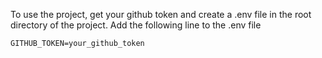 To use the project, get your github token and create a .env file in the root directory of the project. Add the following line to the .env file
```
GITHUB_TOKEN=your_github_token
```